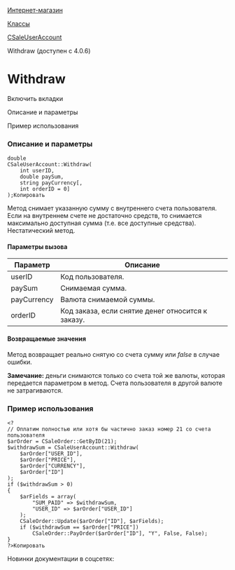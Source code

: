 [Интернет-магазин](/api_help/sale/index.php)

[Классы](/api_help/sale/classes/index.php)

[CSaleUserAccount](/api_help/sale/classes/csaleuseraccount/index.php)

Withdraw (доступен с 4.0.6)

Withdraw
========

Включить вкладки

Описание и параметры

Пример использования

### Описание и параметры

```
double
CSaleUserAccount::Withdraw(
	int userID,
	double paySum,
	string payCurrency[,
	int orderID = 0]
);Копировать
```

Метод снимает указанную сумму с внутреннего счета пользователя. Если на внутреннем счете не достаточно средств, то снимается максимально доступная сумма (т.е. все доступные средства). Нестатический метод.

#### Параметры вызова

| Параметр | Описание |
| --- | --- |
| userID | Код пользователя. |
| paySum | Снимаемая сумма. |
| payCurrency | Валюта снимаемой суммы. |
| orderID | Код заказа, если снятие денег относится к заказу. |

#### Возвращаемые значения

Метод возвращает реально снятую со счета сумму или *false* в случае ошибки.

**Замечание:** деньги снимаются только со счета той же валюты, которая передается параметром в метод. Счета пользователя в другой валюте не затрагиваются.

### Пример использования

```
<?
// Оплатим полностью или хотя бы частично заказ номер 21 со счета пользователя
$arOrder = CSaleOrder::GetByID(21);
$withdrawSum = CSaleUserAccount::Withdraw(
	$arOrder["USER_ID"],
	$arOrder["PRICE"],
	$arOrder["CURRENCY"],
	$arOrder["ID"]
);
if ($withdrawSum > 0)
{
	$arFields = array(
		"SUM_PAID" => $withdrawSum,
		"USER_ID" => $arOrder["USER_ID"]
	);
	CSaleOrder::Update($arOrder["ID"], $arFields);
	if ($withdrawSum == $arOrder["PRICE"])
		CSaleOrder::PayOrder($arOrder["ID"], "Y", False, False);
}
?>Копировать
```

Новинки документации в соцсетях: